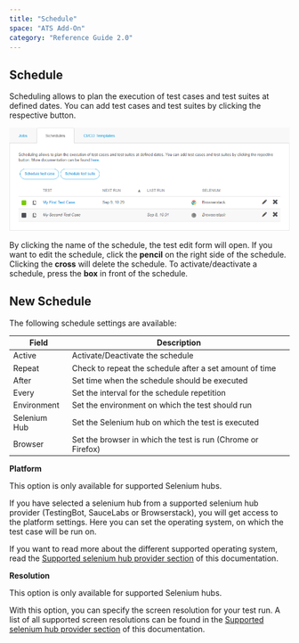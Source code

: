 ```yaml
---
title: "Schedule"
space: "ATS Add-On"
category: "Reference Guide 2.0"
---
```


## Schedule

Scheduling allows to plan the execution of test cases and test suites at defined dates. You can add test cases and test suites by clicking the respective button.

![Scheduler page](attachments/schedule/test-runs-schedules.png)

By clicking the name of the schedule, the test edit form will open. If you want to edit the schedule, click the **pencil** on the right side of the schedule. Clicking the **cross** will delete the schedule.  To activate/deactivate a schedule, press the **box** in front of the schedule.

## New Schedule

The following schedule settings are available:

| Field              | Description                              |
| ------------------ | ---------------------------------------- |
| Active             | Activate/Deactivate the schedule         |
| Repeat             | Check to repeat the schedule after a set amount of time |
| After              | Set time when the schedule should be executed |
| Every              | Set the interval for the schedule repetition |
| Environment         | Set the environment on which the test should run |
| Selenium Hub       | Set the Selenium hub on which the test is executed |
| Browser            | Set the browser in which the test is run (Chrome or Firefox) |

**Platform**
<div class="alert alert-info">

This option is only available for supported Selenium hubs.

</div>

If you have selected a selenium hub from a supported selenium hub provider (TestingBot, SauceLabs or Browserstack), you will get access to the platform settings. Here you can set the operating system, on which the test case will be run on.

If you want to read more about the different supported operating system, read the [Supported selenium hub provider section](supported-selenium-hub-provider) of this documentation.

**Resolution**
<div class="alert alert-info">

This option is only available for supported Selenium hubs.

</div>

With this option, you can specify the screen resolution for your test run. A list of all supported screen resolutions can be found in the 
[Supported selenium hub provider section](supported-selenium-hub-provider) of this documentation.


